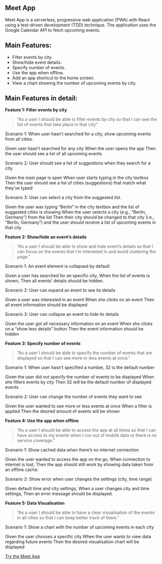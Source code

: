 ## Meet App

Meet App is a serverless, progressive web application (PWA) with React using a test-driven development (TDD) technique. The application uses the Google Calendar API to fetch upcoming events.

## Main Features:

+ Filter events by city.
+ Show/hide event details.
+ Specify number of events.
+ Use the app when offline.
+ Add an app shortcut to the home screen.
+ View a chart showing the number of upcoming events by city.

## Main Features in detail:

**Feature 1: Filter events by city**

>“As a user I should be able to filter events by city so that I can see the list of events that take place in that city”

Scenario 1: When user hasn’t searched for a city, show upcoming events from all cities.

Given user hasn’t searched for any city
When the user opens the app
Then the user should see a list of all upcoming events

Scenario 2: User should see a list of suggestions when they search for a city.

Given the main page is open
When user starts typing in the city textbox
Then the user should see a list of cities (suggestions) that match what they’ve typed

Scenario 3: User can select a city from the suggested list.

Given the user was typing “Berlin” in the city textbox and the list of suggested cities is showing
When the user selects a city (e.g., “Berlin, Germany”) from the list
Then their city should be changed to that city (i.e., “Berlin, Germany”) and the user should receive a list of upcoming events in that city

**Feature 2: Show/hide an event’s details**

>“As a user I should be able to show and hide event’s details so that I can focus on the events that I’m interested in and avoid cluttering the page.”

Scenario 1: An event element is collapsed by default

Given a user has searched for an specific city,
When the list of events is shown,
Then all events’ details should be hidden.

Scenario 2: User can expand an event to see its details

Given a user was interested in an event
When she clicks on an event
Then all event information should be displayed

Scenario 3: User can collapse an event to hide its details

Given the user got all necessary information on an event
When she clicks on a “show less details” button
Then the event information should be hidden

**Feature 3: Specify number of events**

>“As a user I should be able to specify the number of events that are displayed so that I can see more or less events at once.”

Scenario 1: When user hasn’t specified a number, 32 is the default number

Given the user did not specify the number of events to be displayed
When she filters events by city
Then 32 will be the default number of displayed events

Scenario 2: User can change the number of events they want to see

Given the user wanted to see more or less events at once
When a filter is applied
Then the desired amount of events will be shown

**Feature 4: Use the app when offline**

>“As a user I should be able to access the app at all times so that I can have access to my events when I run out of mobile data or there is no service coverage.”

Scenario 1: Show cached data when there’s no internet connection

Given the user wanted to access the app on the go,
When connection to internet is lost,
Then the app should still work by showing data taken from an offline cache.

Scenario 2: Show error when user changes the settings (city, time range)

Given default time and city settings,
When a user changes city and time settings,
Then an error message should be displayed.

**Feature 5: Data Visualisation**

>“As a user I should be able to have a clear visualisation of the events in all cities so that I can keep better track of them.”

Scenario 1: Show a chart with the number of upcoming events in each city

Given the user chooses a specific city
When the user wants to view data regarding future events
Then the desired visualisation chart will be displayed


[Try the Meet App](https://Siavash-Ebrahimi.github.io/meet)
